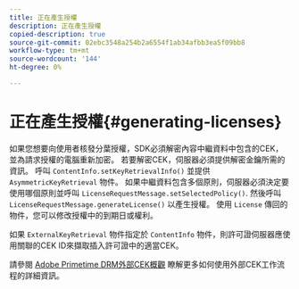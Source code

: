 ```yaml
---
title: 正在產生授權
description: 正在產生授權
copied-description: true
source-git-commit: 02ebc3548a254b2a6554f1ab34afbb3ea5f09bb8
workflow-type: tm+mt
source-wordcount: '144'
ht-degree: 0%

---
```


# 正在產生授權{#generating-licenses}

如果您想要向使用者核發分葉授權，SDK必須解密內容中繼資料中包含的CEK，並為請求授權的電腦重新加密。 若要解密CEK，伺服器必須提供解密金鑰所需的資訊。 呼叫 `ContentInfo.setKeyRetrievalInfo()` 並提供 `AsymmetricKeyRetrieval` 物件。 如果中繼資料包含多個原則，伺服器必須決定要使用哪個原則並呼叫 `LicenseRequestMessage.setSelectedPolicy()`. 然後呼叫 `LicenseRequestMessage.generateLicense()` 以產生授權。 使用 `License` 傳回的物件，您可以修改授權中的到期日或權利。

如果 `ExternalKeyRetrieval` 物件指定於 `ContentInfo` 物件，則許可證伺服器應使用關聯的CEK ID來擷取插入許可證中的適當CEK。

請參閱 [Adobe Primetime DRM外部CEK概觀](../../../aaxs-drm-xkey-mgmt/aaxs-drm-using-external-cek-overview.md) 瞭解更多如何使用外部CEK工作流程的詳細資訊。
